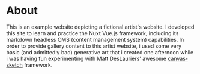 # About

This is an example website depicting a fictional artist's website.
I developed this site to learn and practice the Nuxt Vue.js framework, 
including its markdown headless CMS (content management system) capabilities.
In order to provide gallery content to this artist website, i used some very basic (and admittedly bad) generative art that i created one afternoon while i was having fun experimenting with
Matt DesLauriers' awesome [canvas-sketch](https://github.com/mattdesl/canvas-sketch) framework.